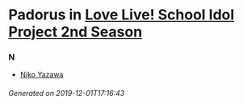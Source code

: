# Padorus in [Love Live! School Idol Project 2nd Season](https://myanimelist.net/anime/19111/Love_Live_School_Idol_Project_2nd_Season)

### N
* [Niko Yazawa](https://github.com/shadow578/Project-Padoru/blob/master/table-of-contents/characters/NikoYazawa.md)

###### Generated on 2019-12-01T17:16:43
